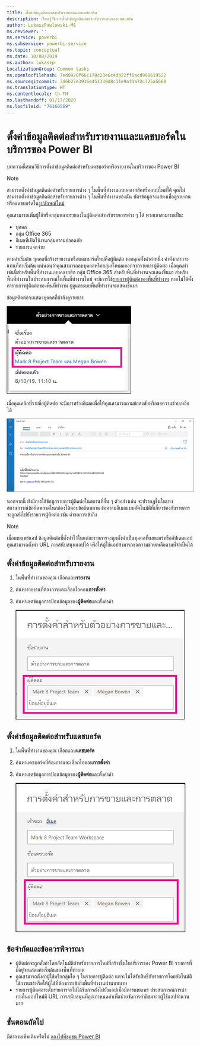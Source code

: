 ```yaml
---
title: ตั้งค่าข้อมูลติดต่อสำหรับรายงานและแดชบอร์ด
description: เรียนรู้วิธีการตั้งค่าข้อมูลติดต่อสำหรับรายงานและแดชบอร์ด
author: LukaszPawlowski-MS
ms.reviewer: ''
ms.service: powerbi
ms.subservice: powerbi-service
ms.topic: conceptual
ms.date: 10/08/2019
ms.author: lukaszp
LocalizationGroup: Common tasks
ms.openlocfilehash: 7ed0920f66c178c23e6c4db22ff6acd998619522
ms.sourcegitcommit: 3d6b27e3936e451339d8c11e9af1a72c725a5668
ms.translationtype: HT
ms.contentlocale: th-TH
ms.lasthandoff: 01/17/2020
ms.locfileid: "76160569"
---
```

# <a name="set-contact-information-for-reports-and-dashboards-in-the-power-bi-service"></a>ตั้งค่าข้อมูลติดต่อสำหรับรายงานและแดชบอร์ดในบริการของ Power BI
บทความนี้สอนวิธีการตั้งค่าข้อมูลติดต่อสำหรับแดชบอร์ดหรือรายงานในบริการของ Power BI

> [!NOTE]
> สามารถตั้งค่าข้อมูลติดต่อสำหรับรายการต่าง ๆ ในพื้นที่ทำงานแบบคลาสสิคหรือแบบใหม่ได้ คุณไม่สามารถตั้งค่าข้อมูลติดต่อสำหรับรายการต่าง ๆ ในพื้นที่ทำงานของฉัน บัตรข้อมูลจะแสดงเมื่อดูรายงานหรือแดชบอร์ดใน[รูปลักษณ์ใหม่](service-new-look.md)

คุณสามารถเพิ่มผู้ใช้หรือกลุ่มหลายรายลงในผู้ติดต่อสำหรับรายการต่าง ๆ ได้ พวกเขาสามารถเป็น:
* บุคคล
* กลุ่ม Office 365
* อีเมลที่เปิดใช้งานกลุ่มความปลอดภัย
* รายการแจกจ่าย

ตามค่าเริ่มต้น บุคคลที่สร้างรายงานหรือแดชบอร์ดใหม่คือผู้ติดต่อ หากคุณตั้งค่าค่าหนึ่ง ค่าดังกล่าวจะแทนที่ค่าเริ่มต้น แน่นอนว่าคุณสามารถลบบุคคลหรือกลุ่มทั้งหมดออกจากรายการผู้ติดต่อ เมื่อคุณทำเช่นนี้สำหรับพื้นที่ทำงานแบบคลาสสิก กลุ่ม Office 365 สำหรับพื้นที่ทำงานจะแสดงขึ้นมา สำหรับพื้นที่ทำงานในประสบการณ์ในพื้นที่ทำงานใหม่ จะมีการใช้[รายการผู้ติดต่อของพื้นที่ทำงาน](service-create-the-new-workspaces.md#workspace-contact-list) หากไม่ได้ตั้งค่ารายการผู้ติดต่อของพื้นที่ทำงาน ผู้ดูแลระบบพื้นที่ทำงานจะแสดงขึ้นมา

ข้อมูลติดต่อจะแสดงบุคคลที่กำลังดูรายการ 

 ![ผู้ติดต่อของรายงานการบริการ](media/service-item-contact/service-report-contact.png)

เมื่อคุณคลิกที่รายชื่อผู้ติดต่อ จะมีการสร้างอีเมลเพื่อให้คุณสามารถถามข้อสงสัยหรือขอความช่วยเหลือได้ 

 ![อีเมลผู้ติดต่อการบริการ](media/service-item-contact/service-contact-email.png)
 
นอกจากนี้ ยังมีการใช้ข้อมูลรายการผู้ติดต่อในสถานที่อื่น ๆ ตัวอย่างเช่น จะปรากฏขึ้นในบางสถานการณ์ข้อผิดพลาดในกล่องโต้ตอบข้อผิดพลาด ข้อความอีเมลแบบอัตโนมัติที่เกี่ยวข้องกับรายการจะถูกส่งไปยังรายการผู้ติดต่อ เช่น คำขอการเข้าถึง 

> [!NOTE]
> เมื่อเผยแพร่แอป ข้อมูลติดต่อที่ตั้งค่าไว้ในแต่ละรายการจะถูกตั้งค่าเป็นบุคคลที่เผยแพร่หรืออัปเดตแอป คุณสามารถตั้งค่า URL การสนับสนุนแอปได้ เพื่อให้ผู้ใช้แอปสามารถขอความช่วยเหลือตามที่จำเป็นได้

## <a name="set-contact-information-for-a-report"></a>ตั้งค่าข้อมูลติดต่อสำหรับรายงาน
1. ในพื้นที่ทำงานของคุณ เลือกแถบ**รายงาน**
2. ค้นหารายงานที่ต้องการและเลือกไอคอน**การตั้งค่า**
3. ค้นหาเขตข้อมูลการป้อนข้อมูลของ**ผู้ติดต่อ**และตั้งค่าค่า

     ![การตั้งค่าผู้ติดต่อของรายงานการบริการ](media/service-item-contact/service-report-contact-setting.png)

## <a name="set-contact-information-for-a-dashboard"></a>ตั้งค่าข้อมูลติดต่อสำหรับแดชบอร์ด
1. ในพื้นที่ทำงานของคุณ เลือกแถบ**แดชบอร์ด**
2. ค้นหาแดชบอร์ดที่ต้องการและเลือกไอคอน**การตั้งค่า**
3. ค้นหาเขตข้อมูลการป้อนข้อมูลของ**ผู้ติดต่อ**และตั้งค่าค่า

     ![การตั้งค่าผู้ติดต่อของแดชบอร์ดการบริการ](media/service-item-contact/service-dashboard-contact-setting.png)

## <a name="limitations-and-considerations"></a>ข้อจำกัดและข้อควรพิจารณา
* ผู้ติดต่อจะถูกตั้งค่าโดยอัตโนมัติสำหรับรายการใหม่ที่สร้างขึ้นในบริการของ Power BI รายการที่มีอยู่จะแสดงค่าเริ่มต้นของพื้นที่ทำงาน
* คุณสามารถตั้งค่าผู้ใช้หรือกลุ่มใด ๆ ในรายการผู้ติดต่อ แต่จะไม่ได้รับสิทธิ์กับรายการโดยอัตโนมัติ ใช้การแชร์หรือให้ผู้ใช้ที่ต้องการเข้าถึงพื้นที่ทำงานผ่านบทบาท 
* รายการผู้ติดต่อระดับรายการจะไม่ได้รับการส่งไปยังแอปเมื่อมีการเผยแพร่ ประสบการณ์การนำทางในแอปใหม่มี URL การสนับสนุนที่คุณกำหนดค่าเพื่อช่วยจัดการคำติชมจากผู้ใช้แอปจำนวนมาก


## <a name="next-steps"></a>ขั้นตอนถัดไป

มีคำถามเพิ่มเติมหรือไม่ [ลองไปที่ชุมชน Power BI](https://community.powerbi.com/)
